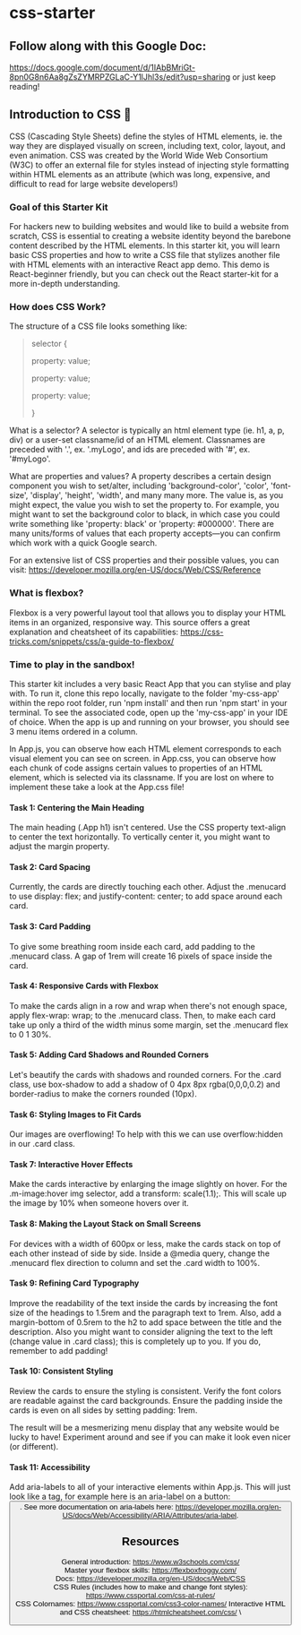 # css-starter

## Follow along with this Google Doc:

https://docs.google.com/document/d/1IAbBMriGt-8pn0G8n6Aa8gZsZYMRPZGLaC-Y1lJhl3s/edit?usp=sharing or just keep reading!

## Introduction to CSS 👋

CSS (Cascading Style Sheets) define the styles of HTML elements, ie. the way they are displayed visually on screen, including text, color, layout, and even animation. CSS was created by the World Wide Web Consortium (W3C) to offer an external file for styles instead of injecting style formatting within HTML elements as an attribute (which was long, expensive, and difficult to read for large website developers!)

### Goal of this Starter Kit

For hackers new to building websites and would like to build a website from scratch, CSS is essential to creating a website identity beyond the barebone content described by the HTML elements. In this starter kit, you will learn basic CSS properties and how to write a CSS file that stylizes another file with HTML elements with an interactive React app demo. This demo is React-beginner friendly, but you can check out the React starter-kit for a more in-depth understanding.

### How does CSS Work?

The structure of a CSS file looks something like:
> selector {
>
>    property: value;
>
>    property: value;
>
>    property: value;
>
>}

What is a selector?
A selector is typically an html element type (ie. h1, a, p, div) or a user-set classname/id of an HTML element. Classnames are preceded with '.', ex. '.myLogo', and ids are preceded with '#', ex. '#myLogo'.

What are properties and values?
A property describes a certain design component you wish to set/alter, including 'background-color', 'color', 'font-size', 'display', 'height', 'width', and many many more. The value is, as you might expect, the value you wish to set the property to. For example, you might want to set the background color to black, in which case you could write something like 'property: black' or 'property: #000000'. There are many units/forms of values that each property accepts—you can confirm which work with a quick Google search.


For an extensive list of CSS properties and their possible values, you can visit:
https://developer.mozilla.org/en-US/docs/Web/CSS/Reference


### What is flexbox?

Flexbox is a very powerful layout tool that allows you to display your HTML items in an organized, responsive way. This source offers a great explanation and cheatsheet of its capabilities: https://css-tricks.com/snippets/css/a-guide-to-flexbox/

### Time to play in the sandbox!

This starter kit includes a very basic React App that you can stylise and play with. To run it, clone this repo locally, navigate to the folder 'my-css-app' within the repo root folder, run 'npm install' and then run 'npm start' in your terminal. To see the associated code, open up the 'my-css-app' in your IDE of choice. When the app is up and running on your browser, you should see 3 menu items ordered in a column.

In App.js, you can observe how each HTML element corresponds to each visual element you can see on screen. in App.css, you can observe how each chunk of code assigns certain values to properties of an HTML element, which is selected via its classname.
If you are lost on where to implement these take a look at the App.css file!


#### Task 1: Centering the Main Heading

The main heading (.App h1) isn't centered. Use the CSS property text-align to center the text horizontally. To vertically center it, you might want to adjust the margin property.


#### Task 2: Card Spacing

Currently, the cards are directly touching each other. Adjust the .menucard to use display: flex; and justify-content: center; to add space around each card.

#### Task 3: Card Padding

To give some breathing room inside each card, add padding to the .menucard class. A gap of 1rem will create 16 pixels of space inside the card.

#### Task 4: Responsive Cards with Flexbox

To make the cards align in a row and wrap when there's not enough space, apply flex-wrap: wrap; to the .menucard class. Then, to make each card take up only a third of the width minus some margin, set the .menucard flex to 0 1 30%.

#### Task 5: Adding Card Shadows and Rounded Corners

Let's beautify the cards with shadows and rounded corners. For the .card class, use box-shadow to add a shadow of 0 4px 8px rgba(0,0,0,0.2) and border-radius to make the corners rounded (10px).

#### Task 6: Styling Images to Fit Cards

Our images are overflowing! To help with this we can use overflow:hidden in our .card class.

#### Task 7: Interactive Hover Effects

Make the cards interactive by enlarging the image slightly on hover. For the .m-image:hover img selector, add a transform: scale(1.1);. This will scale up the image by 10% when someone hovers over it.

#### Task 8: Making the Layout Stack on Small Screens

For devices with a width of 600px or less, make the cards stack on top of each other instead of side by side. Inside a @media query, change the .menucard flex direction to column and set the .card width to 100%.

#### Task 9: Refining Card Typography

Improve the readability of the text inside the cards by increasing the font size of the headings to 1.5rem and the paragraph text to 1rem. Also, add a margin-bottom of 0.5rem to the h2 to add space between the title and the description. Also you might want to consider aligning the text to the left (change value in .card class); this is completely up to you. If you do, remember to add padding!

#### Task 10: Consistent Styling

Review the cards to ensure the styling is consistent. Verify the font colors are readable against the card backgrounds. Ensure the padding inside the cards is even on all sides by setting padding: 1rem.

The result will be a mesmerizing menu display that any website would be lucky to have! Experiment around and see if you can make it look even nicer (or different).

#### Task 11: Accessibility

Add aria-labels to all of your interactive elements within App.js. This will just look like a tag, for example here is an aria-label on a button: <button aria-label="Close" onclick="myDialog.close()">. See more documentation on aria-labels here: https://developer.mozilla.org/en-US/docs/Web/Accessibility/ARIA/Attributes/aria-label.

## Resources

General introduction: https://www.w3schools.com/css/ \
Master your flexbox skills: https://flexboxfroggy.com/ \
Docs: https://developer.mozilla.org/en-US/docs/Web/CSS \
CSS Rules (includes how to make and change font styles): https://www.cssportal.com/css-at-rules/ \
CSS Colornames: https://www.cssportal.com/css3-color-names/
Interactive HTML and CSS cheatsheet: https://htmlcheatsheet.com/css/ \






